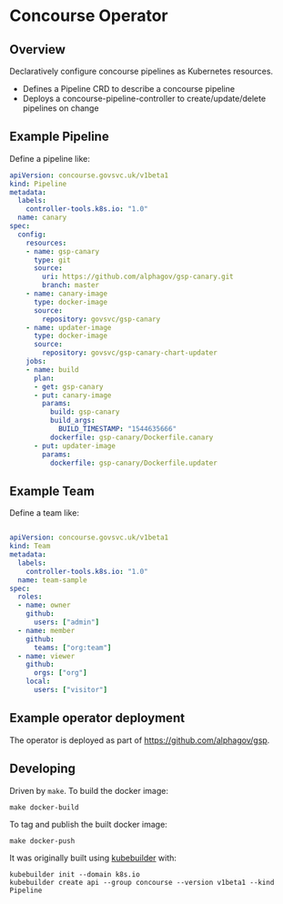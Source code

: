 # Concourse Operator

## Overview

Declaratively configure concourse pipelines as Kubernetes resources.

* Defines a Pipeline CRD to describe a concourse pipeline
* Deploys a concourse-pipeline-controller to create/update/delete pipelines on change

## Example Pipeline

Define a pipeline like:

```yaml
apiVersion: concourse.govsvc.uk/v1beta1
kind: Pipeline
metadata:
  labels:
    controller-tools.k8s.io: "1.0"
  name: canary
spec:
  config:
    resources:
    - name: gsp-canary
      type: git
      source:
        uri: https://github.com/alphagov/gsp-canary.git
        branch: master
    - name: canary-image
      type: docker-image
      source:
        repository: govsvc/gsp-canary
    - name: updater-image
      type: docker-image
      source:
        repository: govsvc/gsp-canary-chart-updater
    jobs:
    - name: build
      plan:
      - get: gsp-canary
      - put: canary-image
        params:
          build: gsp-canary
          build_args:
            BUILD_TIMESTAMP: "1544635666"
          dockerfile: gsp-canary/Dockerfile.canary
      - put: updater-image
        params:
          dockerfile: gsp-canary/Dockerfile.updater
```

## Example Team

Define a team like:

```yaml

apiVersion: concourse.govsvc.uk/v1beta1
kind: Team
metadata:
  labels:
    controller-tools.k8s.io: "1.0"
  name: team-sample
spec:
  roles:
  - name: owner
    github:
      users: ["admin"]
  - name: member
    github:
      teams: ["org:team"]
  - name: viewer
    github:
      orgs: ["org"]
    local:
      users: ["visitor"]
```

## Example operator deployment

The operator is deployed as part of https://github.com/alphagov/gsp.

## Developing

Driven by `make`. To build the docker image:

```
make docker-build
```

To tag and publish the built docker image:

```
make docker-push
```

It was originally built using [kubebuilder](https://github.com/kubernetes-sigs/kubebuilder) with:

```
kubebuilder init --domain k8s.io
kubebuilder create api --group concourse --version v1beta1 --kind Pipeline
```

